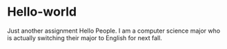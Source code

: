 # Hello-world
Just another assignment
Hello People. 
I am a computer science major who is actually switching their major to English for next fall.
